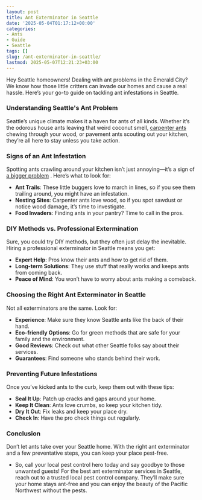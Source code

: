```yaml
---
layout: post
title: Ant Exterminator in Seattle
date: '2025-05-04T01:17:12+00:00'
categories:
- Ants
- Guide
- Seattle
tags: []
slug: /ant-exterminator-in-seattle/
lastmod: 2025-05-07T12:21:23+03:00
---
```


Hey Seattle homeowners! Dealing with ant problems in the Emerald City? We know how those little critters can invade our homes and cause a real hassle. Here’s your go-to guide on tackling ant infestations in Seattle.
### Understanding Seattle's Ant Problem
Seattle’s unique climate makes it a haven for ants of all kinds. Whether it’s the odorous house ants leaving that weird coconut smell,
[carpenter ants](https://pestpolicy.com/what-attracts-carpenter-ants-in-a-home/)
chewing through your wood, or pavement ants scouting out your kitchen, they’re all here to stay unless you take action.
### Signs of an Ant Infestation
Spotting ants crawling around your kitchen isn’t just annoying—it’s a sign of
[a bigger problem](https://pestpolicy.com/carpenter-ants-vs-fire-ants/)
. Here’s what to look for:
- **Ant Trails**: These little buggers love to march in lines, so if you see them trailing around, you might have an infestation.
- **Nesting Sites**: Carpenter ants love wood, so if you spot sawdust or notice wood damage, it’s time to investigate.
- **Food Invaders**: Finding ants in your pantry? Time to call in the pros.
### DIY Methods vs. Professional Extermination
Sure, you could try DIY methods, but they often just delay the inevitable. Hiring a professional exterminator in Seattle means you get:
- **Expert Help**: Pros know their ants and how to get rid of them.
- **Long-term Solutions**: They use stuff that really works and keeps ants from coming back.
- **Peace of Mind**: You won’t have to worry about ants making a comeback.
### Choosing the Right Ant Exterminator in Seattle
Not all exterminators are the same. Look for:
- **Experience**: Make sure they know Seattle ants like the back of their hand.
- **Eco-friendly Options**: Go for green methods that are safe for your family and the environment.
- **Good Reviews**: Check out what other Seattle folks say about their services.
- **Guarantees**: Find someone who stands behind their work.
### Preventing Future Infestations
Once you’ve kicked ants to the curb, keep them out with these tips:
- **Seal It Up**: Patch up cracks and gaps around your home.
- **Keep It Clean**: Ants love crumbs, so keep your kitchen tidy.
- **Dry It Out**: Fix leaks and keep your place dry.
- **Check In**: Have the pro check things out regularly.
### Conclusion
Don’t let ants take over your Seattle home. With the right ant exterminator and a few preventative steps, you can keep your place pest-free.
- So, call your local pest control hero today and say goodbye to those unwanted guests! For the best ant exterminator services in Seattle, reach out to a trusted local pest control company.
They’ll make sure your home stays ant-free and you can enjoy the beauty of the Pacific Northwest without the pests.
